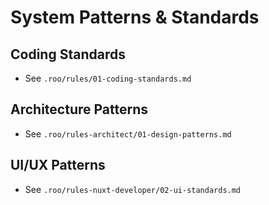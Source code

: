 # System Patterns & Standards

## Coding Standards
- See `.roo/rules/01-coding-standards.md`

## Architecture Patterns
- See `.roo/rules-architect/01-design-patterns.md`

## UI/UX Patterns
- See `.roo/rules-nuxt-developer/02-ui-standards.md`